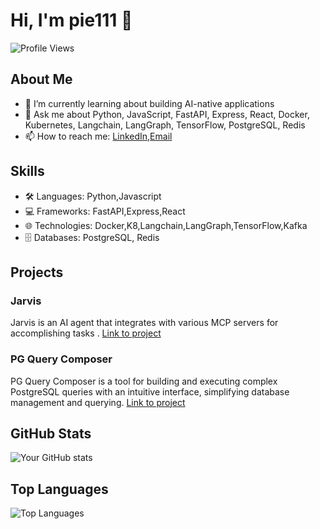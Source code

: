 # Hi, I'm pie111 👋

![Profile Views](https://komarev.com/ghpvc/?username=pie111&color=brightgreen)

## About Me
- 🌱 I’m currently learning about building AI-native applications
- 💬 Ask me about Python, JavaScript, FastAPI, Express, React, Docker, Kubernetes, Langchain, LangGraph, TensorFlow, PostgreSQL, Redis
- 📫 How to reach me: [LinkedIn](https://www.linkedin.com/in/pranavnssce/),[Email](pranavks1234@gmail.com)

## Skills
- 🛠 Languages: Python,Javascript
- 💻 Frameworks: FastAPI,Express,React
- 🌐 Technologies: Docker,K8,Langchain,LangGraph,TensorFlow,Kafka
- 🗄️ Databases: PostgreSQL, Redis

## Projects
### Jarvis
Jarvis is an AI agent that integrates with various MCP servers for accomplishing tasks
. [Link to project](https://github.com/pie111/jarvis)

### PG Query Composer
PG Query Composer is a tool for building and executing complex PostgreSQL queries with an intuitive interface, simplifying database management and querying. [Link to project](https://github.com/pie111/pg-query-composer)

## GitHub Stats
![Your GitHub stats](https://github-readme-stats.vercel.app/api?username=pie111&show_icons=true&hide_border=true)

## Top Languages
![Top Languages](https://github-readme-stats.vercel.app/api/top-langs/?username=pie111&layout=compact&hide_border=true)
